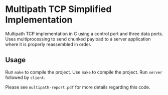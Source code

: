 # Multipath TCP Simplified Implementation
Multipath TCP implementation in C using a control port and three data ports.
Uses multiprocessing to send chunked payload to a server application where
it is properly reassembled in order.

## Usage
Run `make` to compile the project.
Use `make` to compile the project. Run `server` followed by `client`.


Please see `multipath-report.pdf` for more details regarding this code.
